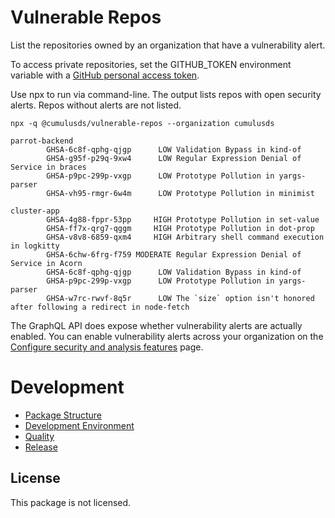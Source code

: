 # Vulnerable Repos

List the repositories owned by an organization that have a vulnerability alert.

To access private repositories, set the GITHUB_TOKEN environment variable with a [GitHub personal access token].

Use npx to run via command-line. The output lists repos with open security alerts. Repos without alerts are not listed.

```shell
npx -q @cumulusds/vulnerable-repos --organization cumulusds
```

```
parrot-backend
        GHSA-6c8f-qphg-qjgp      LOW Validation Bypass in kind-of
        GHSA-g95f-p29q-9xw4      LOW Regular Expression Denial of Service in braces
        GHSA-p9pc-299p-vxgp      LOW Prototype Pollution in yargs-parser
        GHSA-vh95-rmgr-6w4m      LOW Prototype Pollution in minimist

cluster-app
        GHSA-4g88-fppr-53pp     HIGH Prototype Pollution in set-value
        GHSA-ff7x-qrg7-qggm     HIGH Prototype Pollution in dot-prop
        GHSA-v8v8-6859-qxm4     HIGH Arbitrary shell command execution in logkitty
        GHSA-6chw-6frg-f759 MODERATE Regular Expression Denial of Service in Acorn
        GHSA-6c8f-qphg-qjgp      LOW Validation Bypass in kind-of
        GHSA-p9pc-299p-vxgp      LOW Prototype Pollution in yargs-parser
        GHSA-w7rc-rwvf-8q5r      LOW The `size` option isn't honored after following a redirect in node-fetch
```

The GraphQL API does expose whether vulnerability alerts are actually enabled. You can enable vulnerability alerts across your organization on the [Configure security and analysis features] page.

[GitHub personal access token]: https://github.com/settings/tokens
[Configure security and analysis features]: https://github.com/organizations/CumulusDS/settings/security_analysis

# Development

- [Package Structure](doc/development.md#package-structure)
- [Development Environment](doc/development.md#development-environment)
- [Quality](doc/development.md#quality)
- [Release](doc/development.md#release)

## License

This package is not licensed.
